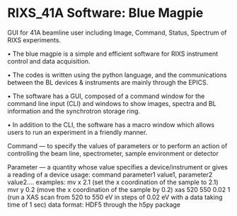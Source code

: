 # RIXS_41A Software: Blue Magpie 
GUI for 41A beamline user including Image, Command, Status, Spectrum of RIXS experiments.

• The blue magpie is a simple and efficient software for RIXS instrument control and data acquisition.

• The codes is written using the python language, and the communications between the BL devices & instruments are mainly through the EPICS.

• The software has a GUI, composed of a command window for the command line input (CLI) and windows to show images, spectra and BL information and the synchrotron storage ring.

• In addition to the CLI, the software has a macro window which allows users to run an experiment in a friendly manner.


Command — to specify the values of parameters or to perform an action of controlling the beam line, spectrometer, sample environment or detector

Parameter — a quantity whose value specifies a device/instrument or gives a reading of a device 
    usage: command parameter1 value1, parameter2 value2….
    examples: mv x 2.1 (set the x coordination of the sample to 2.1)
              mvr y 0.2 (move the x coordination of the sample by 0.2)
              xas 520 550 0.02 1 (run a XAS scan from 520 to 550 eV in steps of 0.02 eV with a data taking time of 1 sec)
    data format: HDF5 through the h5py package
